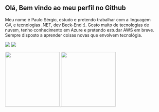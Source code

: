 <h2>Olá, Bem vindo ao meu perfil no Github</h2>

Meu nome é Paulo Sérgio, estudo e pretendo trabalhar com a linguagem C#, e tecnologias .NET, dev Beck-End :).
Gosto muito de tecnologias de nuvem, tenho conhecimento em Azure e pretendo estudar AWS em breve.
Sempre disposto a aprender coisas novas que envolvem tecnológia.

<div>
<a href = "mailto:ps616131@gmail.com"><img src="https://img.shields.io/badge/Gmail-D14836?style=for-the-badge&logo=gmail&logoColor=white" target="_blank"></a>
<a href="https://www.linkedin.com/in/paulo-s%C3%A9rgio-068777172" target="_blank"><img src="https://img.shields.io/badge/-LinkedIn-%230077B5?style=for-the-badge&logo=linkedin&logoColor=white" target="_blank"></a>
</div>

<p> </p>

<div>
<a href="https://github.com/CsPauloNoob">
<img height="180em" src="https://github-readme-stats.vercel.app/api/top-langs/?username=CsPauloNoob&layout=compact&langs_count=7&theme=dracula"/>
<img height="180em" src="https://github-readme-stats.vercel.app/api?username=CsPauloNoob&show_icons=true&theme=dracula&include_all_commits=true&count_private=true"/>
</div>

<!---
CsPauloNoob/CsPauloNoob is a ✨ special ✨ repository because its `README.md` (this file) appears on your GitHub profile.
You can click the Preview link to take a look at your changes.
--->
